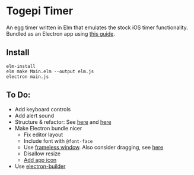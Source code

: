 # Togepi Timer

An egg timer written in Elm that emulates the stock iOS timer functionality.
Bundled as an Electron app using [this guide](https://medium.com/@ezekeal/building-an-electron-app-with-elm-part-1-boilerplate-3416a730731f).

## Install

```
elm-install
elm make Main.elm --output elm.js
electron main.js
```

## To Do:

- Add keyboard controls
- Add alert sound
- Structure & refactor: See [here](https://becoming-functional.com/nine-guidelines-for-modular-elm-development-fe18d2f7885e) and [here](http://blog.jenkster.com/2016/04/how-i-structure-elm-apps.html)
- Make Electron bundle nicer
    - Fix editor layout
    - Include font with `@font-face`
    - Use [frameless window](https://electronjs.org/docs/api/frameless-window). Also consider dragging, see [here](https://medium.com/developers-writing/building-a-desktop-application-with-electron-204203eeb658)
    - Disallow resize
    - [Add app icon](https://www.christianengvall.se/electron-app-icons/)
- Use [electron-builder](https://github.com/electron-userland/electron-builder)
